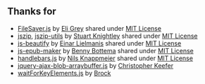 ## Thanks for

- [FileSaver.js](https://github.com/eligrey/FileSaver.js) by [Eli Grey](https://github.com/eligrey) shared under [MIT License](https://github.com/eligrey/FileSaver.js/blob/master/LICENSE.md)
- [jszip](https://github.com/Stuk/jszip), [jszip-utils](https://github.com/Stuk/jszip-utils) by [Stuart Knightley](https://github.com/Stuk) shared under [MIT License](https://github.com/Stuk/jszip/blob/master/LICENSE.markdown)
- [js-beautify](https://github.com/beautify-web/js-beautify/tree/master/js/lib) by [Einar Lielmanis](mailto:einar@jsbeautifier.org) shared under [MIT License](https://github.com/beautify-web/js-beautify/blob/master/LICENSE)
- [js-epub-maker](https://github.com/bbottema/js-epub-maker) by [Benny Bottema](https://github.com/bbottema) shared under [MIT License](https://github.com/bbottema/js-epub-maker/blob/master/LICENSE)
- [handlebars.js](https://github.com/wycats/handlebars.js) by [Nils Knappmeier](https://github.com/nknapp) shared under [MIT License](https://github.com/wycats/handlebars.js/blob/master/LICENSE)
- [jquery-ajax-blob-arraybuffer.js](https://gist.github.com/SaneMethod/7548768) by [Christopher Keefer](https://github.com/SaneMethod)
- [waitForKeyElements.js](https://gist.github.com/BrockA/2625891) by [Brock](https://github.com/BrockA)
